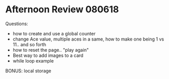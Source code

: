 # Afternoon Review 080618


Questions:

- how to create and use a global counter
- change Ace value, multiple aces in a same, how to make one being 1 vs 11.. and so forth
- how to reset the page.. "play again" 
- Best way to add images to a card 
- while loop example


BONUS: local storage